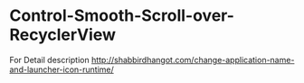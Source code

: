 # Control-Smooth-Scroll-over-RecyclerView

For Detail description http://shabbirdhangot.com/change-application-name-and-launcher-icon-runtime/
